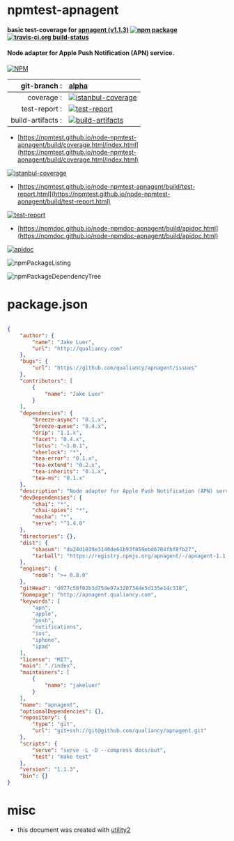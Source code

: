 # npmtest-apnagent

#### basic test-coverage for  [apnagent (v1.1.3)](http://apnagent.qualiancy.com)  [![npm package](https://img.shields.io/npm/v/npmtest-apnagent.svg?style=flat-square)](https://www.npmjs.org/package/npmtest-apnagent) [![travis-ci.org build-status](https://api.travis-ci.org/npmtest/node-npmtest-apnagent.svg)](https://travis-ci.org/npmtest/node-npmtest-apnagent)

#### Node adapter for Apple Push Notification (APN) service.

[![NPM](https://nodei.co/npm/apnagent.png?downloads=true&downloadRank=true&stars=true)](https://www.npmjs.com/package/apnagent)

| git-branch : | [alpha](https://github.com/npmtest/node-npmtest-apnagent/tree/alpha)|
|--:|:--|
| coverage : | [![istanbul-coverage](https://npmtest.github.io/node-npmtest-apnagent/build/coverage.badge.svg)](https://npmtest.github.io/node-npmtest-apnagent/build/coverage.html/index.html)|
| test-report : | [![test-report](https://npmtest.github.io/node-npmtest-apnagent/build/test-report.badge.svg)](https://npmtest.github.io/node-npmtest-apnagent/build/test-report.html)|
| build-artifacts : | [![build-artifacts](https://npmtest.github.io/node-npmtest-apnagent/glyphicons_144_folder_open.png)](https://github.com/npmtest/node-npmtest-apnagent/tree/gh-pages/build)|

- [https://npmtest.github.io/node-npmtest-apnagent/build/coverage.html/index.html](https://npmtest.github.io/node-npmtest-apnagent/build/coverage.html/index.html)

[![istanbul-coverage](https://npmtest.github.io/node-npmtest-apnagent/build/screenCapture.buildCi.browser.%252Ftmp%252Fbuild%252Fcoverage.lib.html.png)](https://npmtest.github.io/node-npmtest-apnagent/build/coverage.html/index.html)

- [https://npmtest.github.io/node-npmtest-apnagent/build/test-report.html](https://npmtest.github.io/node-npmtest-apnagent/build/test-report.html)

[![test-report](https://npmtest.github.io/node-npmtest-apnagent/build/screenCapture.buildCi.browser.%252Ftmp%252Fbuild%252Ftest-report.html.png)](https://npmtest.github.io/node-npmtest-apnagent/build/test-report.html)

- [https://npmdoc.github.io/node-npmdoc-apnagent/build/apidoc.html](https://npmdoc.github.io/node-npmdoc-apnagent/build/apidoc.html)

[![apidoc](https://npmdoc.github.io/node-npmdoc-apnagent/build/screenCapture.buildCi.browser.%252Ftmp%252Fbuild%252Fapidoc.html.png)](https://npmdoc.github.io/node-npmdoc-apnagent/build/apidoc.html)

![npmPackageListing](https://npmtest.github.io/node-npmtest-apnagent/build/screenCapture.npmPackageListing.svg)

![npmPackageDependencyTree](https://npmtest.github.io/node-npmtest-apnagent/build/screenCapture.npmPackageDependencyTree.svg)



# package.json

```json

{
    "author": {
        "name": "Jake Luer",
        "url": "http://qualiancy.com"
    },
    "bugs": {
        "url": "https://github.com/qualiancy/apnagent/issues"
    },
    "contributors": [
        {
            "name": "Jake Luer"
        }
    ],
    "dependencies": {
        "breeze-async": "0.1.x",
        "breeze-queue": "0.4.x",
        "drip": "1.1.x",
        "facet": "0.4.x",
        "lotus": "~1.0.1",
        "sherlock": "*",
        "tea-error": "0.1.x",
        "tea-extend": "0.2.x",
        "tea-inherits": "0.1.x",
        "tea-ms": "0.1.x"
    },
    "description": "Node adapter for Apple Push Notification (APN) service.",
    "devDependencies": {
        "chai": "*",
        "chai-spies": "*",
        "mocha": "*",
        "serve": "^1.4.0"
    },
    "directories": {},
    "dist": {
        "shasum": "da24d1039e3140de61b93f859ebd6784fbf8fb27",
        "tarball": "https://registry.npmjs.org/apnagent/-/apnagent-1.1.3.tgz"
    },
    "engines": {
        "node": ">= 0.8.0"
    },
    "gitHead": "d077c58f02b3d754e97a320734de5d135e14c318",
    "homepage": "http://apnagent.qualiancy.com",
    "keywords": [
        "apn",
        "apple",
        "push",
        "notifications",
        "ios",
        "iphone",
        "ipad"
    ],
    "license": "MIT",
    "main": "./index",
    "maintainers": [
        {
            "name": "jakeluer"
        }
    ],
    "name": "apnagent",
    "optionalDependencies": {},
    "repository": {
        "type": "git",
        "url": "git+ssh://git@github.com/qualiancy/apnagent.git"
    },
    "scripts": {
        "serve": "serve -L -D --compress docs/out",
        "test": "make test"
    },
    "version": "1.1.3",
    "bin": {}
}
```



# misc
- this document was created with [utility2](https://github.com/kaizhu256/node-utility2)
